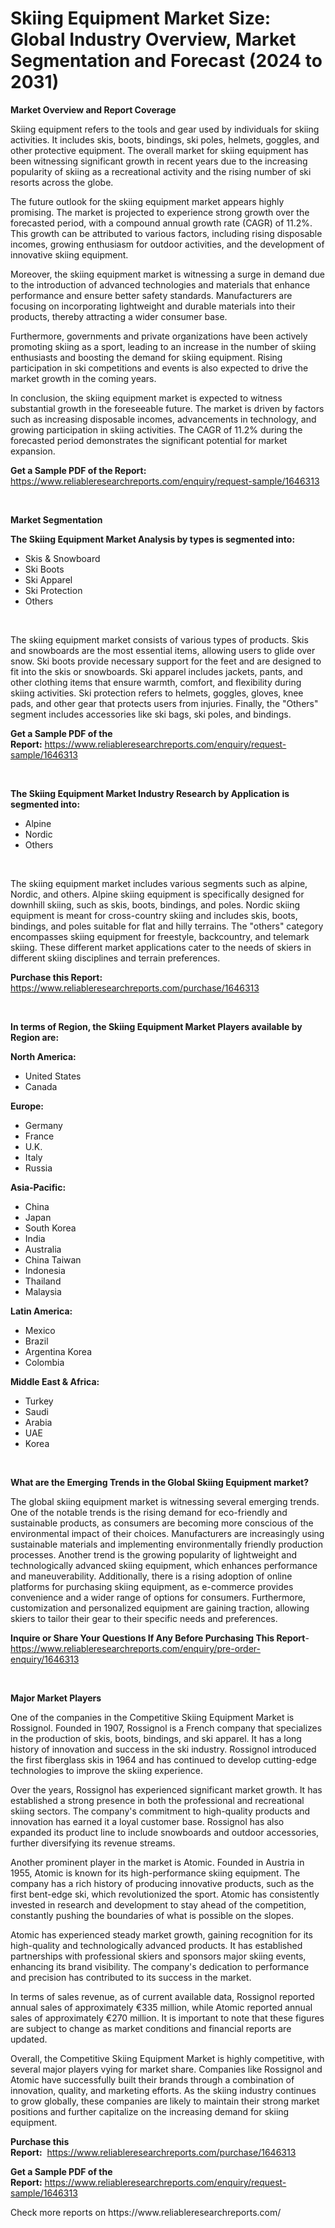 <p><h1>Skiing Equipment Market Size: Global Industry Overview, Market Segmentation and Forecast (2024 to 2031)</h1></p><p><strong>Market Overview and Report Coverage</strong></p>
<p><p>Skiing equipment refers to the tools and gear used by individuals for skiing activities. It includes skis, boots, bindings, ski poles, helmets, goggles, and other protective equipment. The overall market for skiing equipment has been witnessing significant growth in recent years due to the increasing popularity of skiing as a recreational activity and the rising number of ski resorts across the globe.</p><p>The future outlook for the skiing equipment market appears highly promising. The market is projected to experience strong growth over the forecasted period, with a compound annual growth rate (CAGR) of 11.2%. This growth can be attributed to various factors, including rising disposable incomes, growing enthusiasm for outdoor activities, and the development of innovative skiing equipment.</p><p>Moreover, the skiing equipment market is witnessing a surge in demand due to the introduction of advanced technologies and materials that enhance performance and ensure better safety standards. Manufacturers are focusing on incorporating lightweight and durable materials into their products, thereby attracting a wider consumer base.</p><p>Furthermore, governments and private organizations have been actively promoting skiing as a sport, leading to an increase in the number of skiing enthusiasts and boosting the demand for skiing equipment. Rising participation in ski competitions and events is also expected to drive the market growth in the coming years.</p><p>In conclusion, the skiing equipment market is expected to witness substantial growth in the foreseeable future. The market is driven by factors such as increasing disposable incomes, advancements in technology, and growing participation in skiing activities. The CAGR of 11.2% during the forecasted period demonstrates the significant potential for market expansion.</p></p>
<p><strong>Get a Sample PDF of the Report:</strong> <a href="https://www.reliableresearchreports.com/enquiry/request-sample/1646313">https://www.reliableresearchreports.com/enquiry/request-sample/1646313</a></p>
<p>&nbsp;</p>
<p><strong>Market Segmentation</strong></p>
<p><strong>The Skiing Equipment Market Analysis by types is segmented into:</strong></p>
<p><ul><li>Skis & Snowboard</li><li>Ski Boots</li><li>Ski Apparel</li><li>Ski Protection</li><li>Others</li></ul></p>
<p>&nbsp;</p>
<p><p>The skiing equipment market consists of various types of products. Skis and snowboards are the most essential items, allowing users to glide over snow. Ski boots provide necessary support for the feet and are designed to fit into the skis or snowboards. Ski apparel includes jackets, pants, and other clothing items that ensure warmth, comfort, and flexibility during skiing activities. Ski protection refers to helmets, goggles, gloves, knee pads, and other gear that protects users from injuries. Finally, the "Others" segment includes accessories like ski bags, ski poles, and bindings.</p></p>
<p><strong>Get a Sample PDF of the Report:</strong>&nbsp;<a href="https://www.reliableresearchreports.com/enquiry/request-sample/1646313">https://www.reliableresearchreports.com/enquiry/request-sample/1646313</a></p>
<p>&nbsp;</p>
<p><strong>The Skiing Equipment Market Industry Research by Application is segmented into:</strong></p>
<p><ul><li>Alpine</li><li>Nordic</li><li>Others</li></ul></p>
<p>&nbsp;</p>
<p><p>The skiing equipment market includes various segments such as alpine, Nordic, and others. Alpine skiing equipment is specifically designed for downhill skiing, such as skis, boots, bindings, and poles. Nordic skiing equipment is meant for cross-country skiing and includes skis, boots, bindings, and poles suitable for flat and hilly terrains. The "others" category encompasses skiing equipment for freestyle, backcountry, and telemark skiing. These different market applications cater to the needs of skiers in different skiing disciplines and terrain preferences.</p></p>
<p><strong>Purchase this Report:</strong>&nbsp; <a href="https://www.reliableresearchreports.com/purchase/1646313">https://www.reliableresearchreports.com/purchase/1646313</a></p>
<p>&nbsp;</p>
<p><strong>In terms of Region, the Skiing Equipment Market Players available by Region are:</strong></p>
<p>
    <p> <strong> North America: </strong>
        <ul>
            <li>United States</li>
            <li>Canada</li>
        </ul>
        </p> 
    <p> <strong> Europe: </strong>
        <ul>
            <li>Germany</li>
            <li>France</li>
            <li>U.K.</li>
            <li>Italy</li>
            <li>Russia</li>
        </ul>
        </p> 
    <p> <strong> Asia-Pacific: </strong>
        <ul>
            <li>China</li>
            <li>Japan</li>
            <li>South Korea</li>
            <li>India</li>
            <li>Australia</li>
            <li>China Taiwan</li>
            <li>Indonesia</li>
            <li>Thailand</li>
            <li>Malaysia</li>
        </ul>
        </p> 
    <p> <strong> Latin America: </strong>
        <ul>
            <li>Mexico</li>
            <li>Brazil</li>
            <li>Argentina Korea</li>
            <li>Colombia</li>
        </ul>
        </p> 
    <p> <strong> Middle East & Africa: </strong>
        <ul>
            <li>Turkey</li>
            <li>Saudi</li>
            <li>Arabia</li>
            <li>UAE</li>
            <li>Korea</li>
        </ul>
    </p>
    </p>
<p>&nbsp;</p>
<p><strong>What are the Emerging Trends in the Global Skiing Equipment market?</strong></p>
<p><p>The global skiing equipment market is witnessing several emerging trends. One of the notable trends is the rising demand for eco-friendly and sustainable products, as consumers are becoming more conscious of the environmental impact of their choices. Manufacturers are increasingly using sustainable materials and implementing environmentally friendly production processes. Another trend is the growing popularity of lightweight and technologically advanced skiing equipment, which enhances performance and maneuverability. Additionally, there is a rising adoption of online platforms for purchasing skiing equipment, as e-commerce provides convenience and a wider range of options for consumers. Furthermore, customization and personalized equipment are gaining traction, allowing skiers to tailor their gear to their specific needs and preferences.</p></p>
<p><strong>Inquire or Share Your Questions If Any Before Purchasing This Report</strong>- <a href="https://www.reliableresearchreports.com/enquiry/pre-order-enquiry/1646313">https://www.reliableresearchreports.com/enquiry/pre-order-enquiry/1646313</a></p>
<p>&nbsp;</p>
<p><strong>Major Market Players</strong></p>
<p><p>One of the companies in the Competitive Skiing Equipment Market is Rossignol. Founded in 1907, Rossignol is a French company that specializes in the production of skis, boots, bindings, and ski apparel. It has a long history of innovation and success in the ski industry. Rossignol introduced the first fiberglass skis in 1964 and has continued to develop cutting-edge technologies to improve the skiing experience.</p><p>Over the years, Rossignol has experienced significant market growth. It has established a strong presence in both the professional and recreational skiing sectors. The company's commitment to high-quality products and innovation has earned it a loyal customer base. Rossignol has also expanded its product line to include snowboards and outdoor accessories, further diversifying its revenue streams.</p><p>Another prominent player in the market is Atomic. Founded in Austria in 1955, Atomic is known for its high-performance skiing equipment. The company has a rich history of producing innovative products, such as the first bent-edge ski, which revolutionized the sport. Atomic has consistently invested in research and development to stay ahead of the competition, constantly pushing the boundaries of what is possible on the slopes.</p><p>Atomic has experienced steady market growth, gaining recognition for its high-quality and technologically advanced products. It has established partnerships with professional skiers and sponsors major skiing events, enhancing its brand visibility. The company's dedication to performance and precision has contributed to its success in the market.</p><p>In terms of sales revenue, as of current available data, Rossignol reported annual sales of approximately €335 million, while Atomic reported annual sales of approximately €270 million. It is important to note that these figures are subject to change as market conditions and financial reports are updated.</p><p>Overall, the Competitive Skiing Equipment Market is highly competitive, with several major players vying for market share. Companies like Rossignol and Atomic have successfully built their brands through a combination of innovation, quality, and marketing efforts. As the skiing industry continues to grow globally, these companies are likely to maintain their strong market positions and further capitalize on the increasing demand for skiing equipment.</p></p>
<p><strong>Purchase this Report:</strong>&nbsp;&nbsp;<a href="https://www.reliableresearchreports.com/purchase/1646313">https://www.reliableresearchreports.com/purchase/1646313</a></p>
<p></p>
<p><strong>Get a Sample PDF of the Report:</strong>&nbsp;<a href="https://www.reliableresearchreports.com/enquiry/request-sample/1646313">https://www.reliableresearchreports.com/enquiry/request-sample/1646313</a></p>
<p>Check more reports on https://www.reliableresearchreports.com/</p>